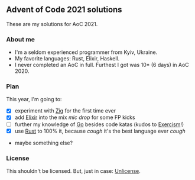 ## Advent of Code 2021 solutions

These are my solutions for AoC 2021.

### About me

- I'm a seldom experienced programmer from Kyiv, Ukraine.
- My favorite languages: Rust, Elixir, Haskell.
- I never completed an AoC in full. Furthest I got was 10\* (6 days) in AoC 2020.

### Plan

This year, I'm going to:

- [x] experiment with [Zig](./zig) for the first time ever
- [x] add [Elixir](./elixir) into the mix _mic drop_ for some FP kicks
- [ ] further my knowledge of [Go](./go) besides code katas (kudos to [Exercism](https://exercism.org)!)
- [x] use [Rust](./rust) to 100% it, because _cough_ it's the best language ever _cough_
- maybe something else?

### License

This shouldn't be licensed. But, just in case: [Unlicense](LICENSE.md).
